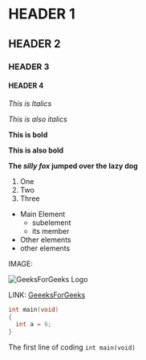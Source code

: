 # HEADER 1
## HEADER 2
### HEADER 3
#### HEADER 4

*This is Italics*

_This is also italics_

**This is bold**

__This is also bold__

__The _silly fox_ jumped over the lazy dog__
<!-- This is a combition of both-->

1. One
2. Two
3. Three

-   Main Element
     - subelement
     - its member
-   Other elements
-   other elements

<!-- How to insert links-->
IMAGE:

![GeeksForGeeks Logo](https://media.geeksforgeeks.org/wp-content/uploads/geeksforgeeks-6.png)

LINK:
[GeeeksForGeeks](www.geeksforgeeks.org/)

```c
int main(void)
{
  int a = 6;
}
```
The first line of coding `int main(void)`
  



